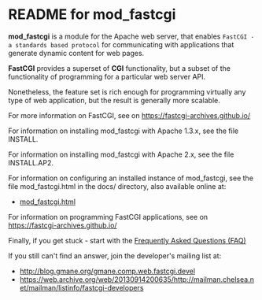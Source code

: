 # README for mod_fastcgi

**mod_fastcgi** is a module for the Apache web server, that enables
`FastCGI - a standards based protocol` for communicating with
applications that generate dynamic content for web pages.

**FastCGI** provides a superset of **CGI** functionality, but a subset of the
functionality of programming for a particular web server API.

Nonetheless, the feature set is rich enough for programming virtually
any type of web application, but the result is generally more
scalable.  

For more information on FastCGI, see on https://fastcgi-archives.github.io/

For information on installing mod_fastcgi with Apache 1.3.x, see the
file INSTALL.

For information on installing mod_fastcgi with Apache 2.x, see the
file INSTALL.AP2.

For information on configuring an installed instance of mod_fastcgi,
see the file mod_fastcgi.html in the docs/ directory, also available
online at:
 
- [mod_fastcgi.html](https://htmlpreview.github.io/?https://github.com/FastCGI-Backups/mod_fastcgi/blob/master/docs/mod_fastcgi.html)

For information on programming FastCGI applications, see on https://fastcgi-archives.github.io/

Finally, if you get stuck - start with the [Frequently Asked Questions
(FAQ)](https://htmlpreview.github.io/?https://github.com/FastCGI-Backups/FastCGI.com/blob/master/FastCGI%20FAQ.html)

If you still can't find an answer, join the developer's mailing list
at:

- http://blog.gmane.org/gmane.comp.web.fastcgi.devel
- https://web.archive.org/web/20130914200635/http://mailman.chelsea.net/mailman/listinfo/fastcgi-developers
